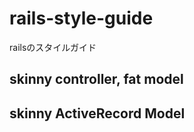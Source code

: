 # rails-style-guide

railsのスタイルガイド

## skinny controller, fat model

## skinny ActiveRecord Model


